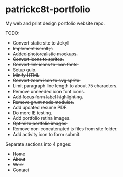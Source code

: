 patrickc8t-portfolio
====================

My web and print design portfolio website repo.

TODO:
* ~~Convert static site to Jekyll~~
* ~~Implement iscroll.js~~
* ~~Added photorealistic mockups.~~
* ~~Convert icons to sprites.~~
* ~~Convert link icons to icon fonts.~~
* ~~Setup gulp.~~
* ~~Minify HTML~~
* ~~Convert zoom icon to svg sprite.~~
* Limit paragraph line length to about 75 characters.
* Remove unneeded icon font icons.
* ~~Add focus form label highlighting.~~
* ~~Remove grunt node modules.~~
* Add updated resume PDF.
* Do more IE testing.
* Add portfolio retina images.
* ~~Optimize portfolio images.~~
* ~~Remove non-concatenated js files from site folder.~~
* Add activity icon to form submit.

Separate sections into 4 pages:
* ~~Home~~
* ~~About~~
* ~~Work~~
* ~~Contact~~

